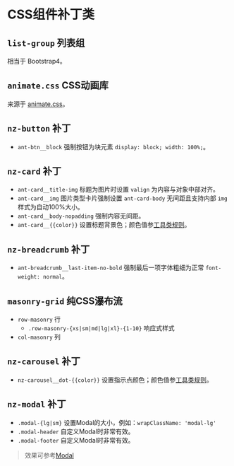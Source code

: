 # CSS组件补丁类

## `list-group` 列表组

相当于 Bootstrap4。

## `animate.css` CSS动画库

来源于 [animate.css](https://daneden.github.io/animate.css/)。

## `nz-button` 补丁

+ `ant-btn__block` 强制按钮为块元素 `display: block; width: 100%;`。

## `nz-card` 补丁

+ `ant-card__title-img` 标题为图片时设置 `valign` 为内容与对象中部对齐。
+ `ant-card__img` 图片类型卡片强制设置 `ant-card-body` 无间距且支持内部 `img` 样式为自动100%大小。
+ `ant-card__body-nopadding` 强制内容无间距。
+ `ant-card__{{color}}` 设置标题背景色；颜色值参[工具类规则](utils.md)。

## `nz-breadcrumb` 补丁

+ `ant-breadcrumb__last-item-no-bold` 强制最后一项字体粗细为正常 `font-weight: normal`。

## `masonry-grid` 纯CSS瀑布流

+ `row-masonry` 行
    + `.row-masonry-{xs|sm|md|lg|xl}-{1-10}` 响应式样式
+ `col-masonry` 列

## `nz-carousel` 补丁

+ `nz-carousel__dot-{{color}}` 设置指示点颜色；颜色值参[工具类规则](utils.md)。

## `nz-modal` 补丁

+ `.modal-{lg|sm}` 设置Modal的大小，例如：`wrapClassName: 'modal-lg'`
+ `.modal-header` 自定义Modal时非常有效。
+ `.modal-footer` 自定义Modal时非常有效。
> 效果可参考[Modal](https://cipchk.github.io/ng-alain/#/elements/modal)
